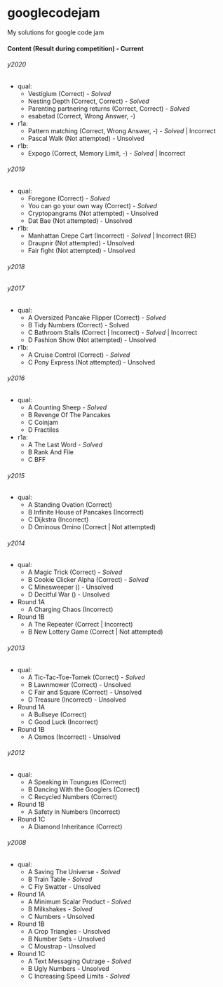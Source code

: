 # googlecodejam
My solutions for google code jam

#### Content (Result during competition) - Current

###### y2020
* qual:
  * Vestigium (Correct) - _Solved_
  * Nesting Depth (Correct, Correct) - _Solved_
  * Parenting partnering returns (Correct, Correct) - _Solved_
  * esabetad (Correct, Wrong Answer, -)
* r1a:
  * Pattern matching (Correct, Wrong Answer, -) - _Solved_ | Incorrect
  * Pascal Walk (Not attempted) - Unsolved
* r1b:
  * Expogo (Correct, Memory Limit, -) - _Solved_ | Incorrect

###### y2019
* qual:
  * Foregone (Correct) - _Solved_
  * You can go your own way (Correct) - _Solved_
  * Cryptopangrams (Not attempted) - Unsolved
  * Dat Bae (Not attempted) - Unsolved
* r1b:
  * Manhattan Crepe Cart (Incorrect) - _Solved_ | Incorrect (RE)
  * Draupnir (Not attempted) - Unsolved
  * Fair fight (Not attempted) - Unsolved

###### y2018

###### y2017
* qual:
  * A Oversized Pancake Flipper (Correct) - _Solved_
  * B Tidy Numbers (Correct) - Solved
  * C Bathroom Stalls (Correct | Incorrect) - _Solved_ | Incorrect
  * D Fashion Show (Not attempted) - Unsolved
* r1b:
  * A Cruise Control (Correct) - _Solved_
  * C Pony Express (Not attempted) - Unsolved

###### y2016
* qual:
  * A Counting Sheep - _Solved_
  * B Revenge Of The Pancakes
  * C Coinjam
  * D Fractiles
* r1a:
  * A The Last Word - _Solved_
  * B Rank And File
  * C BFF

###### y2015
* qual:
  * A Standing Ovation (Correct)
  * B Infinite House of Pancakes (Incorrect)
  * C Dijkstra (Incorrect)
  * D Ominous Omino (Correct | Not attempted)

###### y2014
* qual:
  * A Magic Trick (Correct) - _Solved_
  * B Cookie Clicker Alpha (Correct) - _Solved_
  * C Minesweeper () - Unsolved
  * D Decitful War () - Unsolved
* Round 1A
  * A Charging Chaos (Incorrect)
* Round 1B
  * A The Repeater (Correct | Incorrect)
  * B New Lottery Game (Correct | Not attempted)

###### y2013
* qual:
  * A Tic-Tac-Toe-Tomek (Correct) - _Solved_
  * B Lawnmower (Correct) - Unsolved
  * C Fair and Square (Correct) - Unsolved
  * D Treasure (Incorrect) - Unsolved
* Round 1A
  * A Bullseye (Correct)
  * C Good Luck (Incorrect)
* Round 1B
  * A Osmos (Incorrect) - Unsolved

###### y2012
* qual:
  * A Speaking in Toungues (Correct)
  * B Dancing With the Googlers (Correct)
  * C Recycled Numbers (Correct)
* Round 1B
  * A Safety in Numbers (Incorrect)
* Round 1C
  * A Diamond Inheritance (Correct)

###### y2008
* qual:
  * A Saving The Universe - _Solved_
  * B Train Table - _Solved_
  * C Fly Swatter - Unsolved
* Round 1A
  * A Minimum Scalar Product - _Solved_
  * B Milkshakes - _Solved_
  * C Numbers - Unsolved
* Round 1B
  * A Crop Triangles - Unsolved
  * B Number Sets - Unsolved
  * C Moustrap - Unsolved
* Round 1C
  * A Text Messaging Outrage - _Solved_
  * B Ugly Numbers - Unsolved
  * C Increasing Speed Limits - _Solved_
